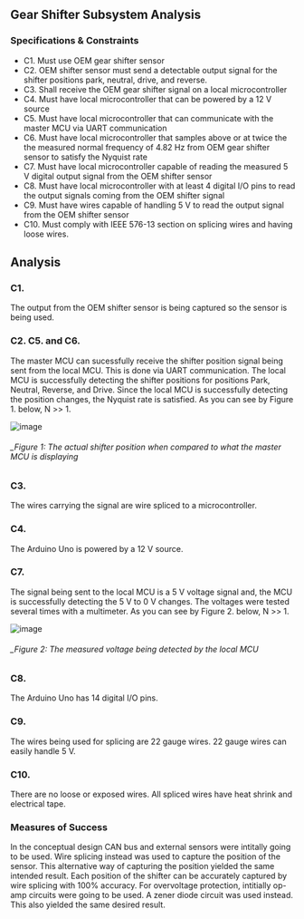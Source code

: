 Gear Shifter Subsystem Analysis
--------------------------------------

### Specifications & Constraints
-	C1. Must use OEM gear shifter sensor
-	C2. OEM shifter sensor must send a detectable output signal for the shifter positions park, neutral, drive, and reverse.
-	C3. Shall receive the OEM gear shifter signal on a local microcontroller
-	C4. Must have local microcontroller that can be powered by a 12 V source
-	C5. Must have local microcontroller that can communicate with the master MCU via UART communication
-	C6. Must have local microcontroller that samples above or at twice the the measured normal frequency of 4.82 Hz from OEM gear shifter sensor to satisfy the Nyquist rate
-	C7. Must have local microcontroller capable of reading the measured 5 V digital output signal from the OEM shifter sensor
-	C8. Must have local microcontroller with at least 4 digital I/O pins to read the output signals coming from the OEM shifter signal
-	C9. Must have wires capable of handling 5 V to read the output signal from the OEM shifter sensor
-	C10. Must comply with IEEE 576-13 section on splicing wires and having loose wires.

## Analysis

### C1.
The output from the OEM shifter sensor is being captured so the sensor is being used.

### C2. C5. and C6.
The master MCU can sucessfully receive the shifter position signal being sent from the local MCU. This is done via UART communication. The local MCU is successfully detecting the shifter positions for positions Park, Neutral, Reverse, and Drive. Since the local MCU is successfully detecting the position changes, the Nyquist rate is satisfied. As you can see by Figure 1. below, N >> 1.

![image](https://user-images.githubusercontent.com/117474540/228677170-6f0c93e7-141d-4cf0-85d4-c3bc76ed39c8.png)

###### _Figure 1: The actual shifter position when compared to what the master MCU is displaying

### C3. 
The wires carrying the signal are wire spliced to a microcontroller.

### C4. 
The Arduino Uno is powered by a 12 V source.

### C7.
The signal being sent to the local MCU is a 5 V voltage signal and, the MCU is successfully detecting the 5 V to 0 V changes. The voltages were tested several times with a multimeter. As you can see by Figure 2. below, N >> 1.

![image](https://user-images.githubusercontent.com/117474540/228677698-2cb7eefb-3693-491d-aed9-308915547104.png)

###### _Figure 2: The measured voltage being detected by the local MCU

### C8.
The Arduino Uno has 14 digital I/O pins.

### C9.
The wires being used for splicing are 22 gauge wires. 22 gauge wires can easily handle 5 V. 

### C10. 
There are no loose or exposed wires. All spliced wires have heat shrink and electrical tape.

### Measures of Success
In the conceptual design CAN bus and external sensors were intitally going to be used. Wire splicing instead was used to capture the position of the sensor. This alternative way of capturing the position yielded the same intended result. Each position of the shifter can be accurately captured by wire splicing with 100% accuracy. For overvoltage protection, intitially op-amp circuits were going to be used. A zener diode circuit was used instead. This also yielded the same desired result. 


